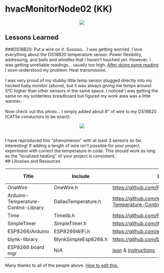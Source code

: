 # hvacMonitorNode02 (KK)
<p align="center"><img src="http://i.imgur.com/hzyOjQH.jpg"/></p>

## Lessons Learned
###DS18B20: Put a wire on it.
Sooooo... I was getting worried. I love everything about the DS18B20 temperature sensor. Power flexibility, addressing, and bells and whistles that I haven't touched yet. However, I was getting unreliable readings... usually too high. <a href="http://arduino.stackexchange.com/questions/789/my-ds18b20-is-reading-high-how-can-i-get-it-to-return-the-correct-temperature">After doing some reading</a> I soon understood my problem: Heat transmission.<br><br>
I was very proud of my stubby little temp sensor plugged directly into my hacked baby monitor (above), but it was always giving me temps around 5°C higher than other sensors in the same space. I noticed I was getting the same on my solderless breadboard but figured my work area was a little warmer.<br><br>
Now check out this photo... I simply added about 8" of wire to my DS18B20 (CAT5e conductors to be exact):
<p align="center"><img src="http://i.imgur.com/o0QafJa.jpg"/></p><br>
I have reproduced this "phenomenon" with at least 3 sensors so far. Interesting! If adding a length of wire isn't possible for your project, experiment with correct the temperature in code. This should work as long as the "localized heating" of your project is consistent.<br>
## Libraries and Resources

Title | Include | Link | w/ IDE?
------|---------|------|----------
OneWire | OneWire.h | https://github.com/PaulStoffregen/OneWire | No
Arduino-Temperature-Control-Library | DallasTemperature.h | https://github.com/milesburton/Arduino-Temperature-Control-Library | No
Time | Timelib.h | https://github.com/PaulStoffregen/Time
SimpleTimer | SimpleTimer.h | https://github.com/jfturcot/SimpleTimer
ESP8266/Arduino | ESP8266WiFi.h | https://github.com/esp8266/Arduino | No
blynk-library | BlynkSimpleEsp8266.h | https://github.com/blynkkk/blynk-library | No
ESP8266 board mgr | N/A | [json](http://arduino.esp8266.com/stable/package_esp8266com_index.json) & [instructions](https://github.com/esp8266/Arduino#installing-with-boards-manager) | No

Many thanks to all of the people above. [How to edit this.](https://guides.github.com/features/mastering-markdown/)
